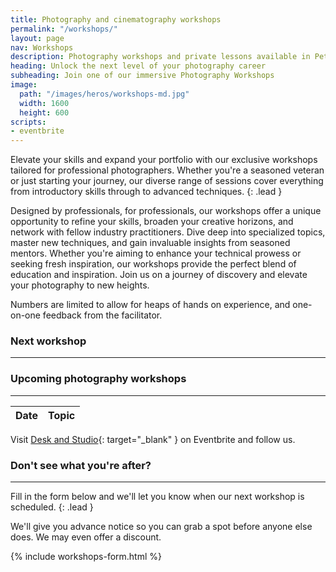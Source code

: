 ```yaml
---
title: Photography and cinematography workshops
permalink: "/workshops/"
layout: page
nav: Workshops
description: Photography workshops and private lessons available in Petersham, Sydney.
heading: Unlock the next level of your photography career
subheading: Join one of our immersive Photography Workshops
image:
  path: "/images/heros/workshops-md.jpg"
  width: 1600
  height: 600
scripts:
- eventbrite
---
```


Elevate your skills and expand your portfolio with our exclusive workshops tailored for professional photographers. Whether you're a seasoned veteran or just starting your journey, our diverse range of sessions cover everything from introductory skills through to advanced techniques.
{: .lead }

Designed by professionals, for professionals, our workshops offer a unique opportunity to refine your skills, broaden your creative horizons, and network with fellow industry practitioners. Dive deep into specialized topics, master new techniques, and gain invaluable insights from seasoned mentors. Whether you're aiming to enhance your technical prowess or seeking fresh inspiration, our workshops provide the perfect blend of education and inspiration. Join us on a journey of discovery and elevate your photography to new heights.

Numbers are limited to allow for heaps of hands on experience, and one-on-one feedback from the facilitator.

### Next workshop

---

<div id="next-workshop-detail"></div>

### Upcoming photography workshops

---

<table id="workshops" class="table">
  <thead>
    <tr>
      <th scope="col">Date</th>
      <th scope="col">Topic</th>
    </tr>
  </thead>
  <tbody></tbody>
</table>

Visit [Desk and Studio](https://deskandstudio.eventbrite.com.au/){: target="_blank" } on Eventbrite and follow us.

### Don't see what you're after?

---

Fill in the form below and we'll let you know when our next workshop is scheduled.
{: .lead }

We'll give you advance notice so you can grab a spot before anyone else does. We may even offer a discount.

{% include workshops-form.html %}
